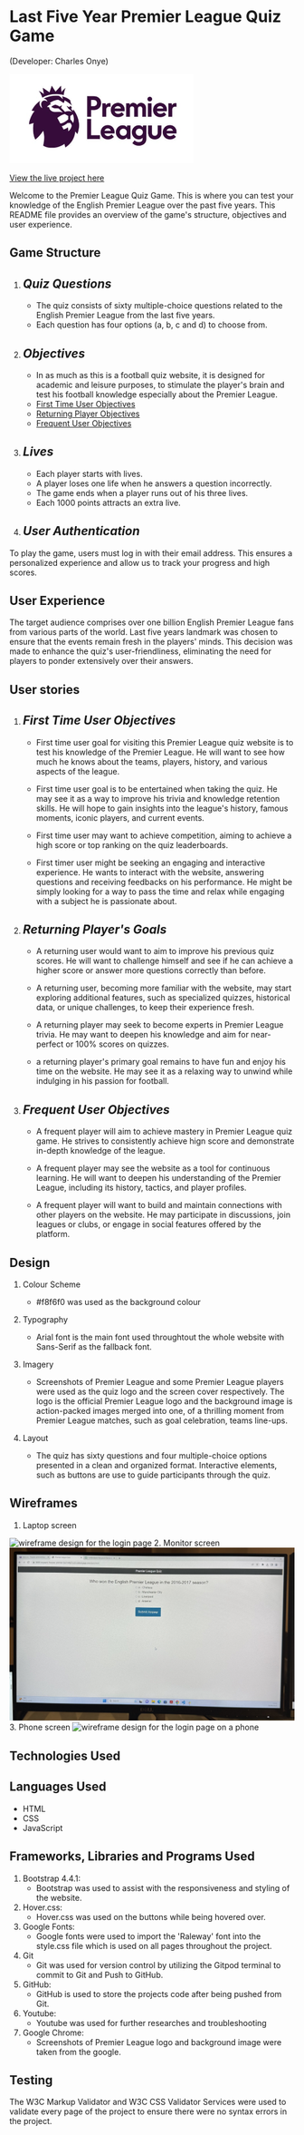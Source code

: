 # **Last Five Year Premier League Quiz Game**

(Developer: Charles Onye)

![Premier League](assets/images/premierlogo.png)

[View the live project here](https://onyeami.github.io/premierfiveyears/)

Welcome to the Premier League Quiz Game. This is where you can test your knowledge of the English Premier League over the past five years. This README file provides an overview of the game's structure, objectives and user experience.

## Game Structure

1. ## _Quiz Questions_

   - The quiz consists of sixty multiple-choice questions related to the English Premier League from the last five years.
   - Each question has four options (a, b, c and d) to choose from.

2. ## _Objectives_

    - In as much as this is a football quiz website, it is designed for academic and leisure purposes, to stimulate the player's brain and test his football knowledge especially about the Premier League.
    - [First Time User Objectives](#first-time-user-objectives)
    - [Returning Player Objectives](#returning-players-goals)
    - [Frequent User Objectives](#frequent-user-objectives)

3. ## _Lives_

    - Each player starts with lives.
    - A player loses one life when he answers a question incorrectly.
    - The game ends when a player runs out of his three lives.
    - Each 1000 points attracts an extra live.

4. ## _User Authentication_

To play the game, users must log in with their email address. This ensures a personalized experience and allow us to track your progress and high scores.

## User Experience

The target audience comprises over one billion English Premier League fans from various parts of the world. Last five years landmark was chosen to ensure that the events remain fresh in the players' minds. This decision was made to enhance the quiz's user-friendliness, eliminating the need for players to ponder extensively over their answers.

## User stories

1. ## _First Time User Objectives_

   - First time user goal for visiting this Premier League quiz website is to test his knowledge of the Premier League. He will want to see how much he knows about the teams, players, history, and various aspects of the league.
  
   - First time user goal is to be entertained when taking the quiz. He may see it as a way to improve his trivia and knowledge retention skills. He will hope to gain insights into the league's history, famous moments, iconic players, and current events.
  
   - First time user may want to achieve competition, aiming to achieve a high score or top ranking on the quiz leaderboards.
   - First timer user might be seeking an engaging and interactive experience. He wants to interact with the website, answering questions and receiving feedbacks on his performance. He might be simply looking for a way to pass the time and relax while engaging with a subject he is passionate about.

2. ## _Returning Player's Goals_

    - A returning user would want to aim to improve his previous quiz scores. He will want to challenge himself and see if he can achieve a higher score or answer more questions correctly than before.

    - A returning user, becoming more familiar with the website, may start exploring additional features, such as specialized quizzes, historical data, or unique challenges, to keep their experience fresh.

    - A returning player may seek to become experts in Premier League trivia. He may want to deepen his knowledge and aim for near-perfect or 100% scores on quizzes.
  
    - a returning player's primary goal remains to have fun and enjoy his time on the website. He may see it as a relaxing way to unwind while indulging in his passion for football.

3. ## _Frequent User Objectives_

   - A frequent player will aim to achieve mastery in Premier League quiz game. He strives to consistently achieve hign score and demonstrate in-depth knowledge of the league.
  
   - A frequent player may see the website as a tool for continuous learning. He will want to deepen his understanding of the Premier League, including its history, tactics, and player profiles.

   - A frequent player will want to build and maintain connections with other players on the website. He may participate in discussions, join leagues or clubs, or engage in social features offered by the platform.

## Design

1. Colour Scheme
   - #f8f6f0 was used as the background colour

2. Typography
   - Arial font is the main font used throughtout the whole website with Sans-Serif as the fallback font.

3. Imagery
   - Screenshots of Premier League and some Premier League players were used as the quiz logo and the screen cover respectively. The logo is the official Premier League logo and the background image is action-packed images merged into one, of a thrilling moment from Premier League matches, such as goal celebration, teams line-ups.

4. Layout
   - The quiz has sixty questions and four multiple-choice options presented in a clean and organized format. Interactive elements, such as buttons are use to guide participants through the quiz.

## Wireframes

1. Laptop screen

![wireframe design for the login page](assets/images/laptopview.png)
2. Monitor screen
![wireframe design for the question page](assets/images/quesview.jpg)
3. Phone screen
![wireframe design for the login page on a phone](assets/images/mobileview.png)

## Technologies Used

## Languages Used

- HTML
- CSS
- JavaScript

## Frameworks, Libraries and Programs Used

1. Bootstrap 4.4.1:
    - Bootstrap was used to assist with the responsiveness and styling of the website.
2. Hover.css:
    - Hover.css was used on the buttons while being hovered over.
3. Google Fonts:
    - Google fonts were used to import the 'Raleway' font into the style.css file which is used on all pages throughout the project.
4. Git
    - Git was used for version control by utilizing the Gitpod terminal to commit to Git and Push to GitHub.
5. GitHub:
    - GitHub is used to store the projects code after being pushed from Git.
6. Youtube:
   - Youtube was used for further researches and troubleshooting
7. Google Chrome:
   - Screenshots of Premier League logo and background image were taken from the google.

## Testing

The W3C Markup Validator and W3C CSS Validator Services were used to validate every page of the project to ensure there were no syntax errors in the project.
